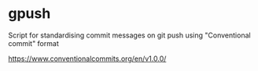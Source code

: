 # gpush

Script for standardising commit messages on git push using "Conventional commit" format

https://www.conventionalcommits.org/en/v1.0.0/
